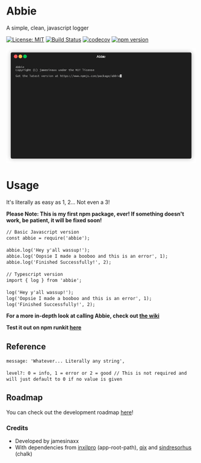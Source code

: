 # Abbie

A simple, clean, javascript logger

[![License: MIT](https://img.shields.io/badge/License-MIT-yellow.svg?style=flat-square)](https://opensource.org/licenses/MIT)
[![Build Status](https://img.shields.io/travis/com/jamesinaxx/abbie?label=Tests&style=flat-square)](https://travis-ci.com/jamesinaxx/Abbie)
[![codecov](https://img.shields.io/codecov/c/gh/jamesinaxx/Abbie/public?style=flat-square&token=VZFHWZ6RER)](https://codecov.io/gh/jamesinaxx/Abbie) 
[![npm version](https://img.shields.io/npm/v/abbie?color=pink&style=flat-square)](http://npmjs.com/abbie)

![Screenshot](./assets/gifs/rendered.gif)

# Usage

It's literally as easy as 1, 2... Not even a 3!

**Please Note: This is my first npm package, ever! If something doesn't work, be patient, it will be fixed soon!**

```
// Basic Javascript version
const abbie = require('abbie');

abbie.log('Hey y'all wassup!');
abbie.log('Oopsie I made a booboo and this is an error', 1);
abbie.log('Finished Successfully!', 2);

// Typescript version
import { log } from 'abbie';

log('Hey y'all wassup!');
log('Oopsie I made a booboo and this is an error', 1);
log('Finished Successfully!', 2);
```

**For a more in-depth look at calling Abbie, check out [the wiki](https://github.com/jamesinaxx/Abbie/wiki/Reference)**

**Test it out on npm runkit [here](https://runkit.com/embed/g7az5h5ikphw)**

## Reference

```
message: 'Whatever... Literally any string', 

level?: 0 = info, 1 = error or 2 = good // This is not required and will just default to 0 if no value is given
```

## Roadmap

You can check out the development roadmap [here](https://github.com/jamesinaxx/Abbie/wiki/Roadmap)!

### Credits

* Developed by jamesinaxx
* With dependencies from [inxilpro](https://www.npmjs.com/~inxilpro) (app-root-path), [qix](https://www.npmjs.com/~qix) and [sindresorhus](https://www.npmjs.com/~sindresorhus) (chalk) 
